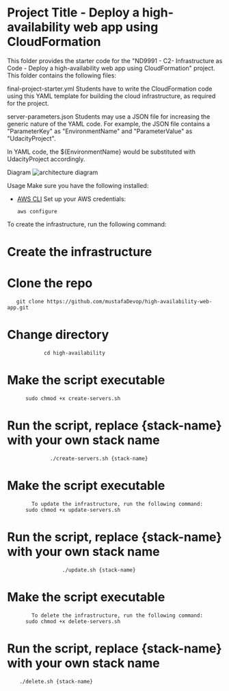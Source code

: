 # Project Title - Deploy a high-availability web app using CloudFormation

This folder provides the starter code for the "ND9991 - C2- Infrastructure as Code - Deploy a high-availability web app using CloudFormation" project. This folder contains the following files:

final-project-starter.yml
Students have to write the CloudFormation code using this YAML template for building the cloud infrastructure, as required for the project.

server-parameters.json
Students may use a JSON file for increasing the generic nature of the YAML code. For example, the JSON file contains a "ParameterKey" as "EnvironmentName" and "ParameterValue" as "UdacityProject".

In YAML code, the ${EnvironmentName} would be substituted with UdacityProject accordingly.

Diagram
![architecture diagram](https://user-images.githubusercontent.com/94189602/211149271-c8fb7339-57c6-4ad7-8553-32bd80377654.PNG)


Usage
Make sure you have the following installed:

* [AWS CLI](https://docs.aws.amazon.com/cli/latest/userguide/getting-started-install.html)
Set up your AWS credentials:

      aws configure
To create the infrastructure, run the following command:

# Create the infrastructure
# Clone the repo
       
       git clone https://github.com/mustafaDevop/high-availability-web-app.git 

# Change directory
                cd high-availability

# Make the script executable
          sudo chmod +x create-servers.sh

# Run the script, replace {stack-name} with your own stack name
                  ./create-servers.sh {stack-name}
                

# Make the script executable
            To update the infrastructure, run the following command:
          sudo chmod +x update-servers.sh

# Run the script, replace {stack-name} with your own stack name
                      ./update.sh {stack-name}
      
      
# Make the script executable
            To delete the infrastructure, run the following command:
          sudo chmod +x delete-servers.sh

# Run the script, replace {stack-name} with your own stack name
        ./delete.sh {stack-name}
